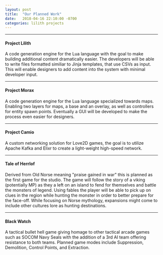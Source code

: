 ```yaml
---
layout: post
title:  "Our Planned Work"
date:   2018-04-16 22:10:00 -0700
categories: lilith projects
---
```

---
#### Project Lilith
A code generation engine for the Lua language with the goal to
make building additional content dramatically easier. The developers
will be able to write files formatted similiar to Jinja templates,
that use CSVs as input. This will enable designers to add content
into the system with minimal developer input.

---
#### Project Morax
A code generation engine for the Lua language specialized towards
maps. Enabling two layers for maps, a base and an overlay, as well
as controllers for entity spawn points. Eventually a GUI will be 
developed to make the process even easier for designers.

---
#### Project Camio
A custom networking solution for Love2D games, the goal is to 
utilize Apache Kafka and Elixr to create a light-weight high-speed 
network.

---
#### Tale of Herrlof
Derived from Old Norse meaning "praise gained in war" this is planned
as the first game for the studio. The game will follow the story of
a viking (potentially MP) as they a left on an island to fend for 
themselves and battle the monsters of legend. Using fables the player
will be able to pick up on clues in the region while hunting the monster
in order to better prepare for the face-off. While focusing on Norse
mythology, expansions might come to include other cultures lore as 
hunting destinations.

---
#### Black Watch
A tactical bullet hell game giving homage to other tactical arcade
games such as SOCOM Navy Seals with the addition of a 3rd AI team
offering resistance to both teams. Planned game modes include 
Suppression, Demolition, Control Points, and Extraction. 
